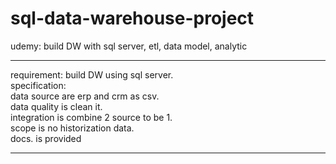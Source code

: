 # sql-data-warehouse-project
udemy: build DW with sql server, etl, data model, analytic

---

requirement: build DW using sql server.  
specification:  
data source are erp and crm as csv.  
data quality is clean it.  
integration is combine 2 source to be 1.  
scope is no historization data.  
docs. is provided  

---


